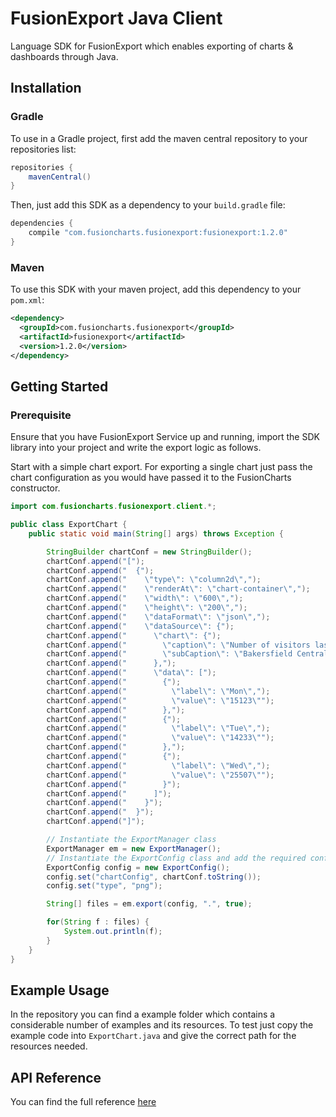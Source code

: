 # FusionExport Java Client

Language SDK for FusionExport which enables exporting of charts & dashboards through Java.

## Installation

### Gradle

To use in a Gradle project, first add the maven central repository to your repositories list:

```groovy
repositories {
    mavenCentral()
}
```

Then, just add this SDK as a dependency to your `build.gradle` file:

```groovy
dependencies {
    compile "com.fusioncharts.fusionexport:fusionexport:1.2.0"
}
```

### Maven

To use this SDK with your maven project, add this dependency to your `pom.xml`:

```xml
<dependency>
  <groupId>com.fusioncharts.fusionexport</groupId>
  <artifactId>fusionexport</artifactId>
  <version>1.2.0</version>
</dependency>
```

## Getting Started

### Prerequisite
Ensure that you have FusionExport Service up and running, import the SDK library into your project and write the export logic as follows.

Start with a simple chart export. For exporting a single chart just pass the chart configuration as you would have passed it to the FusionCharts constructor.


```java
import com.fusioncharts.fusionexport.client.*;

public class ExportChart {
    public static void main(String[] args) throws Exception {

        StringBuilder chartConf = new StringBuilder();
        chartConf.append("[");
        chartConf.append("  {");
        chartConf.append("    \"type\": \"column2d\",");
        chartConf.append("    \"renderAt\": \"chart-container\",");
        chartConf.append("    \"width\": \"600\",");
        chartConf.append("    \"height\": \"200\",");
        chartConf.append("    \"dataFormat\": \"json\",");
        chartConf.append("    \"dataSource\": {");
        chartConf.append("      \"chart\": {");
        chartConf.append("        \"caption\": \"Number of visitors last week\",");
        chartConf.append("        \"subCaption\": \"Bakersfield Central vs Los Angeles Topanga\"");
        chartConf.append("      },");
        chartConf.append("      \"data\": [");
        chartConf.append("        {");
        chartConf.append("          \"label\": \"Mon\",");
        chartConf.append("          \"value\": \"15123\"");
        chartConf.append("        },");
        chartConf.append("        {");
        chartConf.append("          \"label\": \"Tue\",");
        chartConf.append("          \"value\": \"14233\"");
        chartConf.append("        },");
        chartConf.append("        {");
        chartConf.append("          \"label\": \"Wed\",");
        chartConf.append("          \"value\": \"25507\"");
        chartConf.append("        }");
        chartConf.append("      ]");
        chartConf.append("    }");
        chartConf.append("  }");
        chartConf.append("]");

        // Instantiate the ExportManager class
        ExportManager em = new ExportManager();
        // Instantiate the ExportConfig class and add the required configurations
        ExportConfig config = new ExportConfig();
        config.set("chartConfig", chartConf.toString());
        config.set("type", "png");

        String[] files = em.export(config, ".", true);

        for(String f : files) {
        	System.out.println(f);
        }
    }
}
```

## Example Usage
In the repository you can find a example folder which contains a considerable number of examples and its resources.
To test just copy the example code into `ExportChart.java` and give the correct path for the resources needed.

## API Reference

You can find the full reference [here](https://www.fusioncharts.com/dev/exporting-charts/using-fusionexport/sdk-api-reference/java.html)